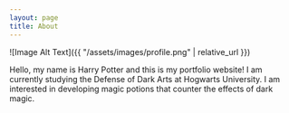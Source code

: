 ```yaml
---
layout: page
title: About
---
```



![Image Alt Text]({{ "/assets/images/profile.png" | relative_url }})

Hello, my name is Harry Potter and this is my portfolio website! I am currently studying the Defense of Dark Arts at Hogwarts University. I am interested in developing magic potions that counter the effects of dark magic.
